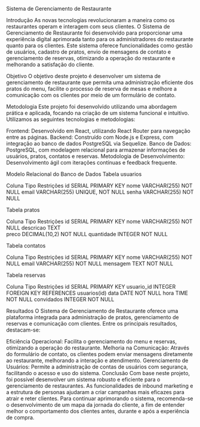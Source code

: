 Sistema de Gerenciamento de Restaurante

Introdução
As novas tecnologias revolucionaram a maneira como os restaurantes operam e interagem com seus clientes. O Sistema de Gerenciamento de Restaurante foi desenvolvido para proporcionar uma experiência digital aprimorada tanto para os administradores do restaurante quanto para os clientes. Este sistema oferece funcionalidades como gestão de usuários, cadastro de pratos, envio de mensagens de contato e gerenciamento de reservas, otimizando a operação do restaurante e melhorando a satisfação do cliente.

Objetivo
O objetivo deste projeto é desenvolver um sistema de gerenciamento de restaurante que permita uma administração eficiente dos pratos do menu, facilite o processo de reserva de mesas e melhore a comunicação com os clientes por meio de um formulário de contato.

Metodologia
Este projeto foi desenvolvido utilizando uma abordagem prática e aplicada, focando na criação de um sistema funcional e intuitivo. Utilizamos as seguintes tecnologias e metodologias:

Frontend: Desenvolvido em React, utilizando React Router para navegação entre as páginas.
Backend: Construído com Node.js e Express, com integração ao banco de dados PostgreSQL via Sequelize.
Banco de Dados: PostgreSQL, com modelagem relacional para armazenar informações de usuários, pratos, contatos e reservas.
Metodologia de Desenvolvimento: Desenvolvimento ágil com iterações contínuas e feedback frequente.

Modelo Relacional do Banco de Dados
Tabela usuarios

Coluna	Tipo	Restrições
id	SERIAL	PRIMARY KEY
nome	VARCHAR(255)	NOT NULL
email	VARCHAR(255)	UNIQUE, NOT NULL
senha	VARCHAR(255)	NOT NULL

Tabela pratos

Coluna	Tipo	Restrições
id	SERIAL	PRIMARY KEY
nome	VARCHAR(255)	NOT NULL
descricao	TEXT	
preco	DECIMAL(10,2)	NOT NULL
quantidade	INTEGER	NOT NULL

Tabela contatos

Coluna	Tipo	Restrições
id	SERIAL	PRIMARY KEY
nome	VARCHAR(255)	NOT NULL
email	VARCHAR(255)	NOT NULL
mensagem	TEXT	NOT NULL

Tabela reservas

Coluna	Tipo	Restrições
id	SERIAL	PRIMARY KEY
usuario_id	INTEGER	FOREIGN KEY REFERENCES usuarios(id)
data	DATE	NOT NULL
hora	TIME	NOT NULL
convidados	INTEGER	NOT NULL

Resultados
O Sistema de Gerenciamento de Restaurante oferece uma plataforma integrada para administração de pratos, gerenciamento de reservas e comunicação com clientes. Entre os principais resultados, destacam-se:

Eficiência Operacional: Facilita o gerenciamento do menu e reservas, otimizando a operação do restaurante.
Melhoria na Comunicação: Através do formulário de contato, os clientes podem enviar mensagens diretamente ao restaurante, melhorando a interação e atendimento.
Gerenciamento de Usuários: Permite a administração de contas de usuários com segurança, facilitando o acesso e uso do sistema.
Conclusão
Com base neste projeto, foi possível desenvolver um sistema robusto e eficiente para o gerenciamento de restaurantes. As funcionalidades de inbound marketing e a estrutura de personas ajudaram a criar campanhas mais eficazes para atrair e reter clientes. Para continuar aprimorando o sistema, recomenda-se o desenvolvimento de um mapa da jornada do cliente, a fim de entender melhor o comportamento dos clientes antes, durante e após a experiência de compra.
